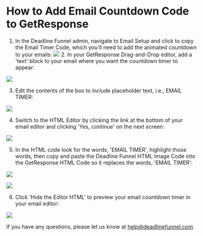 # How to Add Email Countdown Code to GetResponse

1. In the Deadline Funnel admin, navigate to Email Setup and click to copy the Email Timer Code, which you'll need to add the animated countdown to your emails: ![](https://s3.amazonaws.com/helpscout.net/docs/assets/53974d6ce4b0c76107b109d1/images/5a7c9c822c7d3a4a4198f3b6/file-MdCbm4AwRQ.png) 2. In your GetResponse Drag-and-Drop editor, add a 'text' block to your email where you want the countdown timer to appear:

![](https://s3.amazonaws.com/helpscout.net/docs/assets/53974d6ce4b0c76107b109d1/images/57c0ad07c6979156e4f1e43f/file-fD9v3GA5Pg.png)

3. Edit the contents of the box to include placeholder text, i.e., EMAIL TIMER:

![](https://s3.amazonaws.com/helpscout.net/docs/assets/53974d6ce4b0c76107b109d1/images/57c0ad60c6979156e4f1e443/file-SHbdjnH9zP.png)

4. Switch to the HTML Editor by clicking the link at the bottom of your email editor and clicking 'Yes, continue' on the next screen:

![](https://s3.amazonaws.com/helpscout.net/docs/assets/53974d6ce4b0c76107b109d1/images/57c0ad9a903360342852e8bd/file-hWXPTdOLyJ.png)

5. In the HTML code look for the words, 'EMAIL TIMER', highlight those words, then copy and paste the Deadline Funnel HTML Image Code into the GetResponse HTML Code so it replaces the words, 'EMAIL TIMER':

![](https://s3.amazonaws.com/helpscout.net/docs/assets/53974d6ce4b0c76107b109d1/images/57c0b05e903360342852e8d3/file-vcw2rHoph2.png)

![](https://s3.amazonaws.com/helpscout.net/docs/assets/53974d6ce4b0c76107b109d1/images/57c0b067c6979156e4f1e45b/file-EIvbCih7be.png)

6. Click 'Hide the Editor HTML' to preview your email countdown timer in your email editor:

![](https://s3.amazonaws.com/helpscout.net/docs/assets/53974d6ce4b0c76107b109d1/images/58ae1792dd8c8e56bfa7ee2d/file-ZhfOz0y9MC.png)

If you have any questions, please let us know at [help@deadlinefunnel.com](mailto:mailto:help@deadlinefunnel.com).

